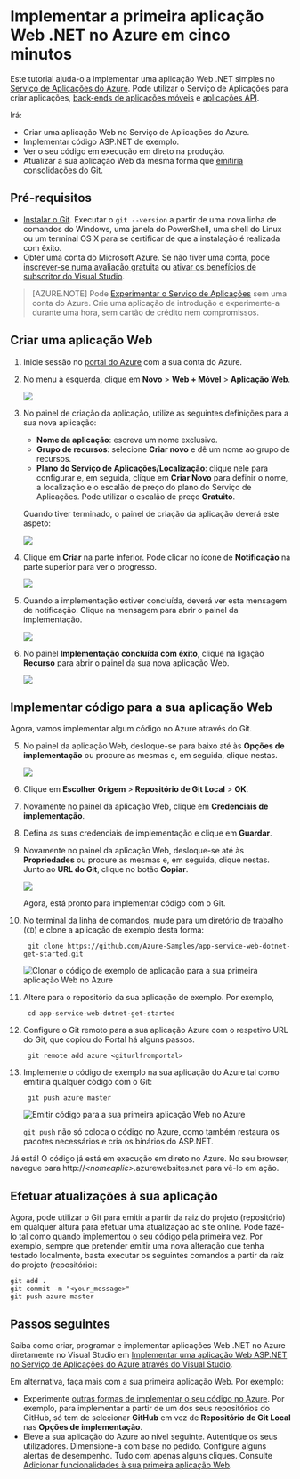 <properties 
    pageTitle="Implementar a primeira aplicação Web .NET no Azure em cinco minutos | Microsoft Azure" 
    description="Saiba como é fácil executar aplicações Web no Serviço de Aplicações ao implementar uma aplicação de exemplo. Comece a programar verdadeiramente em pouco tempo e a ver resultados imediatos." 
    services="app-service\web"
    documentationCenter=""
    authors="cephalin"
    manager="wpickett"
    editor=""
/>

<tags
    ms.service="app-service-web"
    ms.workload="web"
    ms.tgt_pltfrm="na"
    ms.devlang="na"
    ms.topic="hero-article"
    ms.date="09/16/2016" 
    ms.author="cephalin"
/>
    

# Implementar a primeira aplicação Web .NET no Azure em cinco minutos

Este tutorial ajuda-o a implementar uma aplicação Web .NET simples no [Serviço de Aplicações do Azure](../app-service/app-service-value-prop-what-is.md).
Pode utilizar o Serviço de Aplicações para criar aplicações, [back-ends de aplicações móveis](/documentation/learning-paths/appservice-mobileapps/) e [aplicações API](../app-service-api/app-service-api-apps-why-best-platform.md).

Irá: 

- Criar uma aplicação Web no Serviço de Aplicações do Azure.
- Implementar código ASP.NET de exemplo.
- Ver o seu código em execução em direto na produção.
- Atualizar a sua aplicação Web da mesma forma que [emitiria consolidações do Git](https://git-scm.com/docs/git-push).

## Pré-requisitos

- [Instalar o Git](http://www.git-scm.com/downloads). Executar o `git --version` a partir de uma nova linha de comandos do Windows, uma janela do PowerShell, uma shell do Linux ou um terminal OS X para se certificar de que a instalação é realizada com êxito.
- Obter uma conta do Microsoft Azure. Se não tiver uma conta, pode [inscrever-se numa avaliação gratuita](/pricing/free-trial/?WT.mc_id=A261C142F) ou [ativar os benefícios de subscritor do Visual Studio](/pricing/member-offers/msdn-benefits-details/?WT.mc_id=A261C142F).

>[AZURE.NOTE] Pode [Experimentar o Serviço de Aplicações](http://go.microsoft.com/fwlink/?LinkId=523751) sem uma conta do Azure. Crie uma aplicação de introdução e experimente-a durante uma hora, sem cartão de crédito nem compromissos.

<a name="create"></a>
## Criar uma aplicação Web

1. Inicie sessão no [portal do Azure](https://portal.azure.com) com a sua conta do Azure.

2. No menu à esquerda, clique em **Novo** > **Web + Móvel** > **Aplicação Web**.

    ![](./media/app-service-web-get-started-languages/create-web-app-portal.png)

3. No painel de criação da aplicação, utilize as seguintes definições para a sua nova aplicação:

    - **Nome da aplicação**: escreva um nome exclusivo.
    - **Grupo de recursos**: selecione **Criar novo** e dê um nome ao grupo de recursos.
    - **Plano do Serviço de Aplicações/Localização**: clique nele para configurar e, em seguida, clique em **Criar Novo** para definir o nome, a localização e o escalão de preço do plano do Serviço de Aplicações. Pode utilizar o escalão de preço **Gratuito**.

    Quando tiver terminado, o painel de criação da aplicação deverá este aspeto:

    ![](./media/app-service-web-get-started-languages/create-web-app-settings.png)

3. Clique em **Criar** na parte inferior. Pode clicar no ícone de **Notificação** na parte superior para ver o progresso.

    ![](./media/app-service-web-get-started-languages/create-web-app-started.png)

4. Quando a implementação estiver concluída, deverá ver esta mensagem de notificação. Clique na mensagem para abrir o painel da implementação.

    ![](./media/app-service-web-get-started-languages/create-web-app-finished.png)

5. No painel **Implementação concluída com êxito**, clique na ligação **Recurso** para abrir o painel da sua nova aplicação Web.

    ![](./media/app-service-web-get-started-languages/create-web-app-resource.png)

## Implementar código para a sua aplicação Web

Agora, vamos implementar algum código no Azure através do Git.

5. No painel da aplicação Web, desloque-se para baixo até às **Opções de implementação** ou procure as mesmas e, em seguida, clique nestas. 

    ![](./media/app-service-web-get-started-languages/deploy-web-app-deployment-options.png)

6. Clique em **Escolher Origem** > **Repositório de Git Local** > **OK**.

7. Novamente no painel da aplicação Web, clique em **Credenciais de implementação**.

8. Defina as suas credenciais de implementação e clique em **Guardar**.

7. Novamente no painel da aplicação Web, desloque-se até às **Propriedades** ou procure as mesmas e, em seguida, clique nestas. Junto ao **URL do Git**, clique no botão **Copiar**.

    ![](./media/app-service-web-get-started-languages/deploy-web-app-properties.png)

    Agora, está pronto para implementar código com o Git.

1. No terminal da linha de comandos, mude para um diretório de trabalho (`CD`) e clone a aplicação de exemplo desta forma:

        git clone https://github.com/Azure-Samples/app-service-web-dotnet-get-started.git

    ![Clonar o código de exemplo de aplicação para a sua primeira aplicação Web no Azure](./media/app-service-web-get-started-languages/dotnet-git-clone.png)

2. Altere para o repositório da sua aplicação de exemplo. Por exemplo, 

        cd app-service-web-dotnet-get-started

3. Configure o Git remoto para a sua aplicação Azure com o respetivo URL do Git, que copiou do Portal há alguns passos.

        git remote add azure <giturlfromportal>

4. Implemente o código de exemplo na sua aplicação do Azure tal como emitiria qualquer código com o Git:

        git push azure master

    ![Emitir código para a sua primeira aplicação Web no Azure](./media/app-service-web-get-started-languages/dotnet-git-push.png)    

    `git push` não só coloca o código no Azure, como também restaura os pacotes necessários e cria os binários do ASP.NET. 

Já está! O código já está em execução em direto no Azure. No seu browser, navegue para http://*&lt;nomeaplic>*.azurewebsites.net para vê-lo em ação. 

## Efetuar atualizações à sua aplicação

Agora, pode utilizar o Git para emitir a partir da raiz do projeto (repositório) em qualquer altura para efetuar uma atualização ao site online. Pode fazê-lo tal como quando implementou o seu código pela primeira vez. Por exemplo, sempre que pretender emitir uma nova alteração que tenha testado localmente, basta executar os seguintes comandos a partir da raiz do projeto (repositório):

    git add .
    git commit -m "<your_message>"
    git push azure master

## Passos seguintes

Saiba como criar, programar e implementar aplicações Web .NET no Azure diretamente no Visual Studio em [Implementar uma aplicação Web ASP.NET no Serviço de Aplicações do Azure através do Visual Studio](web-sites-dotnet-get-started.md).

Em alternativa, faça mais com a sua primeira aplicação Web. Por exemplo:

- Experimente [outras formas de implementar o seu código no Azure](../app-service-web/web-sites-deploy.md). Por exemplo, para implementar a partir de um dos seus repositórios do GitHub, só tem de selecionar **GitHub** em vez de **Repositório de Git Local** nas **Opções de implementação**.
- Eleve a sua aplicação do Azure ao nível seguinte. Autentique os seus utilizadores. Dimensione-a com base no pedido. Configure alguns alertas de desempenho. Tudo com apenas alguns cliques. Consulte [Adicionar funcionalidades à sua primeira aplicação Web](app-service-web-get-started-2.md).




<!--HONumber=Sep16_HO3-->


